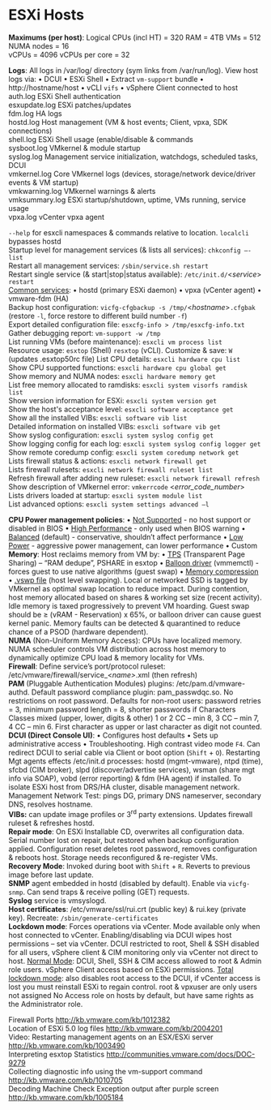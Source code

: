 <!---
https://github.com/forbesguthrie/vReferenceCards
Reference card for Data Center Virtualization 6.0
02_hosts.md
-->

# ESXi Hosts
**Maximums (per host)**: Logical CPUs (incl HT) = 320 RAM = 4TB VMs = 512 NUMA nodes = 16   
vCPUs = 4096 vCPUs per core = 32

**Logs**: All logs in <file>/var/log/</file> directory (sym links from <file>/var/run/log</file>).
View host logs via: • DCUI • ESXi Shell • Extract `vm-support` bundle •
http://hostname/host • vCLI `vifs` • vSphere Client connected to host  
<file>auth.log</file> ESXi Shell authentication  
<file>esxupdate.log</file> ESXi patches/updates  
<file>fdm.log</file> HA logs  
<file>hostd.log</file> Host management (VM & host events; Client, vpxa, SDK
connections)  
<file>shell.log</file> ESXi Shell usage (enable/disable & commands  
<file>sysboot.log</file> VMkernel & module startup  
<file>syslog.log</file> Management service initialization, watchdogs, scheduled
tasks, DCUI  
<file>vmkernel.log</file> Core VMkernel logs (devices, storage/network device/driver
events & VM startup)  
<file>vmkwarning.log</file> VMkernel warnings & alerts  
<file>vmksummary.log</file> ESXi startup/shutdown, uptime, VMs running, service usage  
<file>vpxa.log</file> vCenter vpxa agent   

`--help` for esxcli namespaces & commands relative to location. `localcli` bypasses hostd  
Startup level for management services (& lists all services): `chkconfig –-list`  
Restart all management services: `/sbin/service.sh restart`  
Restart single service (& start|stop|status available): `/etc/init.d/`<*service*> `restart`  
<u>Common services</u>: • hostd (primary ESXi daemon) • vpxa (vCenter agent) • vmware-fdm (HA)  
Backup host configuration: `vicfg-cfgbackup -s /tmp/`<*hostname*>`.cfgbak`    
(restore `-l`, force restore to different build number `-f`)  
Export detailed configuration file: `esxcfg-info > /tmp/esxcfg-info.txt`   
Gather debugging report: `vm-support -w /tmp`  
List running VMs (before maintenance): `esxcli vm process list`  
Resource usage: `esxtop` (Shell) `resxtop` (vCLI). Customize & save: `W`  
(updates <file>.esxtop50rc</file> file)
List CPU details: `esxcli hardware cpu list`  
Show CPU supported functions: `esxcli hardware cpu global get`  
Show memory and NUMA nodes: `esxcli hardware memory get`  
List free memory allocated to ramdisks: `esxcli system visorfs ramdisk list`   
Show version information for ESXi: `esxcli system version get`  
Show the host's acceptance level: `esxcli software acceptance get`  
Show all the installed VIBs: `esxcli software vib list`  
Detailed information on installed VIBs: `esxcli software vib get`  
Show syslog configuration: `esxcli system syslog config get`  
Show logging config for each log: `esxcli system syslog config logger get`  
Show remote coredump config: `esxcli system coredump network get`  
Lists firewall status & actions: `esxcli network firewall get`  
Lists firewall rulesets: `esxcli network firewall ruleset list`  
Refresh firewall after adding new ruleset: `esxcli network firewall refresh`  
Show description of VMkernel error: `vmkerrcode` <*error_code_number*>  
Lists drivers loaded at startup: `esxcli system module list`  
List advanced options: `esxcli system settings advanced –l`  

**CPU Power management policies**: • <u>Not Supported</u> - no host support
or disabled in BIOS • <u>High Performance</u> - only used when BIOS warning •
<u>Balanced</u> (default) - conservative, shouldn’t affect performance • <u>Low
Power</u> - aggressive power management, can lower performance • </u>Custom</u>  
**Memory**: Host reclaims memory from VM by: • <u>TPS</u> (Transparent Page
Sharing) – “RAM dedupe”, PSHARE in esxtop • <u>Balloon driver</u>
(vmmemctl) - forces guest to use native algorithms (guest swap) •
<u>Memory compression</u> • <u><file>.vswp</file> file</u> (host level swapping). Local or
networked SSD is tagged by VMkernel as optimal swap location to reduce
impact. During contention, host memory allocated based on shares &
working set size (recent activity). Idle memory is taxed progressively
to prevent VM hoarding. Guest swap should be ≥ (vRAM - Reservation) x
65%, or balloon driver can cause guest kernel panic. Memory faults can
be detected & quarantined to reduce chance of a PSOD (hardware
dependent).  
**NUMA** (Non-Uniform Memory Access): CPUs have localized memory. NUMA
scheduler controls VM distribution across host memory to dynamically
optimize CPU load & memory locality for VMs.  
**Firewall**: Define service’s port/protocol ruleset: <file>/etc/vmware/firewall/service\_<*name\>*.xml</file> (then refresh)  
**PAM** (Pluggable Authentication Modules) plugins: <file>/etc/pam.d/vmware-authd</file>. Default password compliance plugin: <file>pam\_passwdqc.so</file>. No restrictions on root password. Defaults for
non-root users: password retries = 3, minimum password length = 8,
shorter passwords if Characters Classes mixed (upper, lower, digits &
other) 1 or 2 CC – min 8, 3 CC – min 7, 4 CC – min 6. First character as
upper or last character as digit not counted.  
**DCUI (Direct Console UI)**: • Configures host defaults • Sets up
administrative access • Troubleshooting. High contrast video mode `F4`.
Can redirect DCUI to serial cable via Client or boot option (`Shift` + `O`).
Restarting Mgt agents effects <file>/etc/init.d</file> processes: hostd
(mgmt-vmware), ntpd (time), sfcbd (CIM broker), slpd (discover/advertise
services), wsman (share mgt info via SOAP), vobd (error reporting) & fdm
(HA agent) if installed. To isolate ESXi host from DRS/HA cluster,
disable management network.  
 Management Network Test: pings DG, primary DNS nameserver, secondary
DNS, resolves hostname.  
**VIBs:** can update image profiles or 3<sup>rd</sup> party extensions. Updates
firewall ruleset & refreshes hostd.  
**Repair mode**: On ESXi Installable CD, overwrites all configuration
data. Serial number lost on repair, but restored when backup
configuration applied. Configuration reset deletes root password,
removes configuration & reboots host. Storage needs reconfigured &
re-register VMs.  
**Recovery Mode**: Invoked during boot with `Shift` + `R`. Reverts to
previous image before last update.  
**SNMP** agent embedded in hostd (disabled by default). Enable via
`vicfg-snmp`. Can send traps & receive polling (GET) requests.  
**Syslog** service is vmsyslogd.  
**Host certificates**: <file>/etc/vmware/ssl/rui.crt</file> (public key) & <file>rui.key</file> (private key).
Recreate: `/sbin/generate-certificates`  
**Lockdown mode**: Forces operations via vCenter. Mode available only
when host connected to vCenter. Enabling/disabling via DCUI wipes host
permissions – set via vCenter. DCUI restricted to root, Shell & SSH
disabled for all users, vSphere client & CIM monitoring only via vCenter
not direct to host. <u>Normal Mode</u>: DCUI, Shell, SSH & CIM access allowed
to root & Admin role users. vSphere Client access based on ESXi
permissions. <u>Total lockdown mode</u>: also disables root access to the
DCUI, if vCenter access is lost you must reinstall ESXi to regain
control. root & vpxuser are only users not assigned No Access role on
hosts by default, but have same rights as the Administrator role.  

Firewall Ports http://kb.vmware.com/kb/1012382  
Location of ESXi 5.0 log files http://kb.vmware.com/kb/2004201  
Video: Restarting management agents on an ESX/ESXi server http://kb.vmware.com/kb/1003490  
Interpreting esxtop Statistics http://communities.vmware.com/docs/DOC-9279  
Collecting diagnostic info using the vm-support command http://kb.vmware.com/kb/1010705  
Decoding Machine Check Exception output after purple screen http://kb.vmware.com/kb/1005184  

